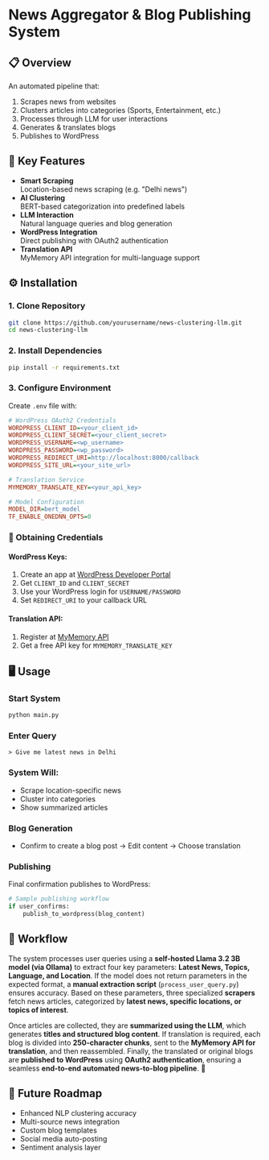 # News Aggregator & Blog Publishing System

## 📋 Overview
An automated pipeline that:
1. Scrapes news from websites 
2. Clusters articles into categories (Sports, Entertainment, etc.)
3. Processes through LLM for user interactions
4. Generates & translates blogs
5. Publishes to WordPress

## 🚀 Key Features
- **Smart Scraping**  
  Location-based news scraping (e.g. "Delhi news")
- **AI Clustering**  
  BERT-based categorization into predefined labels
- **LLM Interaction**  
  Natural language queries and blog generation
- **WordPress Integration**  
  Direct publishing with OAuth2 authentication
- **Translation API**  
  MyMemory API integration for multi-language support

## ⚙️ Installation

### 1. Clone Repository
```bash
git clone https://github.com/yourusername/news-clustering-llm.git
cd news-clustering-llm
```

### 2. Install Dependencies
```bash
pip install -r requirements.txt
```

### 3. Configure Environment
Create `.env` file with:

```ini
# WordPress OAuth2 Credentials
WORDPRESS_CLIENT_ID=<your_client_id>
WORDPRESS_CLIENT_SECRET=<your_client_secret>
WORDPRESS_USERNAME=<wp_username>
WORDPRESS_PASSWORD=<wp_password>
WORDPRESS_REDIRECT_URI=http://localhost:8000/callback
WORDPRESS_SITE_URL=<your_site_url>

# Translation Service
MYMEMORY_TRANSLATE_KEY=<your_api_key>

# Model Configuration 
MODEL_DIR=bert_model
TF_ENABLE_ONEDNN_OPTS=0
```

### 🔑 Obtaining Credentials

#### WordPress Keys:
1. Create an app at [WordPress Developer Portal](https://developer.wordpress.com/apps/)
2. Get `CLIENT_ID` and `CLIENT_SECRET`
3. Use your WordPress login for `USERNAME/PASSWORD`
4. Set `REDIRECT_URI` to your callback URL

#### Translation API:
1. Register at [MyMemory API](https://mymemory.translated.net/doc/spec.php)
2. Get a free API key for `MYMEMORY_TRANSLATE_KEY`

## 🖥️ Usage

### Start System
```bash
python main.py
```

### Enter Query
```plaintext
> Give me latest news in Delhi
```

### System Will:
- Scrape location-specific news
- Cluster into categories
- Show summarized articles

### Blog Generation
- Confirm to create a blog post → Edit content → Choose translation

### Publishing
Final confirmation publishes to WordPress:

```python
# Sample publishing workflow
if user_confirms:
    publish_to_wordpress(blog_content)
```
## 🔄 Workflow  
The system processes user queries using a **self-hosted Llama 3.2 3B model (via Ollama)** to extract four key parameters: **Latest News, Topics, Language, and Location**. If the model does not return parameters in the expected format, a **manual extraction script** (`process_user_query.py`) ensures accuracy. Based on these parameters, three specialized **scrapers** fetch news articles, categorized by **latest news, specific locations, or topics of interest**.  

Once articles are collected, they are **summarized using the LLM**, which generates **titles and structured blog content**. If translation is required, each blog is divided into **250-character chunks**, sent to the **MyMemory API for translation**, and then reassembled. Finally, the translated or original blogs are **published to WordPress** using **OAuth2 authentication**, ensuring a seamless **end-to-end automated news-to-blog pipeline**. 🚀  


## 🔮 Future Roadmap
- Enhanced NLP clustering accuracy
- Multi-source news integration
- Custom blog templates
- Social media auto-posting
- Sentiment analysis layer
